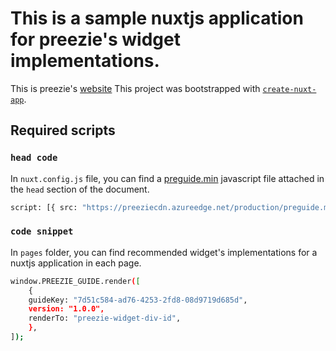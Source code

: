 # This is a sample nuxtjs application for preezie's widget implementations.

This is preezie's [website](https://preezie.com)
This project was bootstrapped with [`create-nuxt-app`](https://nuxtjs.org/docs/get-started/installation/).

## Required scripts

### `head code`

In `nuxt.config.js` file, you can find a [preguide.min](https://preeziecdn.azureedge.net/production/preguide.min.js) javascript file attached in the `head` section of the document.

```sh
script: [{ src: "https://preeziecdn.azureedge.net/production/preguide.min.js" }],
```

### `code snippet`

In `pages` folder, you can find recommended widget's implementations for a nuxtjs application in each page.

```sh
window.PREEZIE_GUIDE.render([
    {
    guideKey: "7d51c584-ad76-4253-2fd8-08d9719d685d",
    version: "1.0.0",
    renderTo: "preezie-widget-div-id",
    },
]);
```
